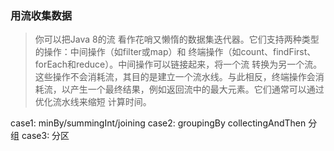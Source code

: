 ### 用流收集数据
> 你可以把Java 8的流
  看作花哨又懒惰的数据集迭代器。它们支持两种类型的操作：中间操作（如filter或map）和
  终端操作（如count、findFirst、forEach和reduce）。中间操作可以链接起来，将一个流
  转换为另一个流。这些操作不会消耗流，其目的是建立一个流水线。与此相反，终端操作会消
  耗流，以产生一个最终结果，例如返回流中的最大元素。它们通常可以通过优化流水线来缩短
  计算时间。

case1: minBy/summingInt/joining
case2: groupingBy collectingAndThen 分组
case3: 分区